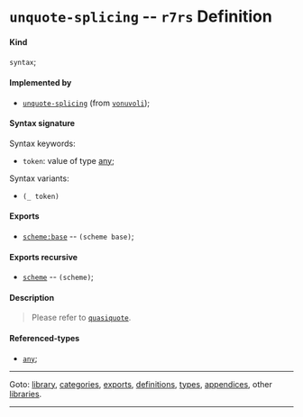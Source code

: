 

<a id='definition__r7rs__unquote-splicing'></a>

# `unquote-splicing` -- `r7rs` Definition


<a id='definition__r7rs__unquote-splicing__kind'></a>

#### Kind

`syntax`;


<a id='definition__r7rs__unquote-splicing__implemented-by'></a>

#### Implemented by

 * [`unquote-splicing`](../../vonuvoli/definitions/unquote-splicing.md#definition__vonuvoli__unquote-splicing) (from [`vonuvoli`](../../vonuvoli/_index.md#library__vonuvoli));


<a id='definition__r7rs__unquote-splicing__syntax-signature'></a>

#### Syntax signature

Syntax keywords:
 * `token`: value of type [any](../../r7rs/types/any.md#type__r7rs__any);

Syntax variants:
 * `(_ token)`


<a id='definition__r7rs__unquote-splicing__exports'></a>

#### Exports

 * [`scheme:base`](../../r7rs/exports/scheme_3a_base.md#export__r7rs__scheme_3a_base) -- `(scheme base)`;


<a id='definition__r7rs__unquote-splicing__exports-recursive'></a>

#### Exports recursive

 * [`scheme`](../../r7rs/exports/scheme.md#export__r7rs__scheme) -- `(scheme)`;


<a id='definition__r7rs__unquote-splicing__description'></a>

#### Description

> Please refer to [`quasiquote`](../../r7rs/definitions/quasiquote.md#definition__r7rs__quasiquote).


<a id='definition__r7rs__unquote-splicing__referenced-types'></a>

#### Referenced-types

 * [`any`](../../r7rs/types/any.md#type__r7rs__any);

----

Goto: [library](../../r7rs/_index.md#library__r7rs), [categories](../../r7rs/categories/_index.md#toc__r7rs__categories), [exports](../../r7rs/exports/_index.md#toc__r7rs__exports), [definitions](../../r7rs/definitions/_index.md#toc__r7rs__definitions), [types](../../r7rs/types/_index.md#toc__r7rs__types), [appendices](../../r7rs/appendices/_index.md#toc__r7rs__appendices), other [libraries](../../_libraries.md#toc__libraries).

----

